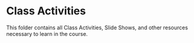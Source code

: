 # Class Activities

This folder contains all Class Activities, Slide Shows, and other resources necessary to learn in the course.
